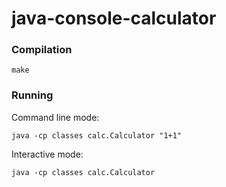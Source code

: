 # java-console-calculator

### Compilation

`make`

### Running 

Command line mode:

`java -cp classes calc.Calculator "1+1"`

Interactive mode:

`java -cp classes calc.Calculator`
